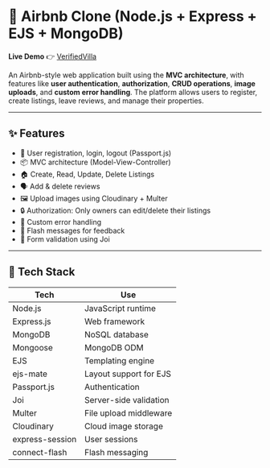# 🏡 Airbnb Clone (Node.js + Express + EJS + MongoDB)

**Live Demo** 👉 [VerifiedVilla](https://verifiedvilla2.onrender.com/VerifiedVilla)

An Airbnb-style web application built using the **MVC architecture**, with features like **user authentication**, **authorization**, **CRUD operations**, **image uploads**, and **custom error handling**.
The platform allows users to register, create listings, leave reviews, and manage their properties.

---

## ✨ Features


- 🔑 User registration, login, logout (Passport.js)
- 📦 MVC architecture (Model-View-Controller)
- 🏠 Create, Read, Update, Delete Listings
- 🗣️ Add & delete reviews
- 🖼️ Upload images using Cloudinary + Multer
- 🔒 Authorization: Only owners can edit/delete their listings
- 🧠 Custom error handling
- 📢 Flash messages for feedback
- 📃 Form validation using Joi

---

## 🧰 Tech Stack

| Tech            | Use                              |
|-----------------|----------------------------------|
| Node.js         | JavaScript runtime               |
| Express.js      | Web framework                    |
| MongoDB         | NoSQL database                   |
| Mongoose        | MongoDB ODM                      |
| EJS             | Templating engine                |
| ejs-mate        | Layout support for EJS           |
| Passport.js     | Authentication                   |
| Joi             | Server-side validation           |
| Multer          | File upload middleware           |
| Cloudinary      | Cloud image storage              |
| express-session | User sessions                    |
| connect-flash   | Flash messaging                  |



